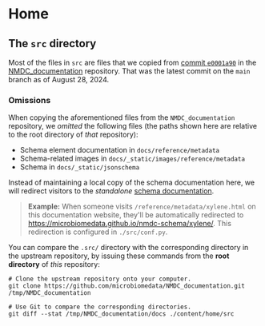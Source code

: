 # Home

## The `src` directory

Most of the files in `src` are files that we copied from
[commit `e0001a90`](https://github.com/microbiomedata/NMDC_documentation/commit/e0001a90f0b8ab4ee760ae9e63bb3b03bb38398f)
in the [NMDC_documentation](https://github.com/microbiomedata/NMDC_documentation) repository.
That was the latest commit on the `main` branch as of August 28, 2024.

### Omissions

When copying the aforementioned files from the `NMDC_documentation` repository, we _omitted_ the following files (the
paths shown here are relative to the root directory of _that_ repository):

- Schema element documentation in `docs/reference/metadata`
- Schema-related images in `docs/_static/images/reference/metadata`
- Schema in `docs/_static/jsonschema`

Instead of maintaining a local copy of the schema documentation here, we will redirect visitors to the _standalone_
[schema documentation](https://microbiomedata.github.io/nmdc-schema/).

> **Example:** When someone visits `/reference/metadata/xylene.html` on this documentation website,
> they'll be automatically redirected to https://microbiomedata.github.io/nmdc-schema/xylene/. This redirection
> is configured in `./src/conf.py`.

You can compare the `.src/` directory with the corresponding directory in the
upstream repository, by issuing these commands from the **root directory** of _this_ repository:

```shell
# Clone the upstream repository onto your computer.
git clone https://github.com/microbiomedata/NMDC_documentation.git /tmp/NMDC_documentation

# Use Git to compare the corresponding directories. 
git diff --stat /tmp/NMDC_documentation/docs ./content/home/src
```

